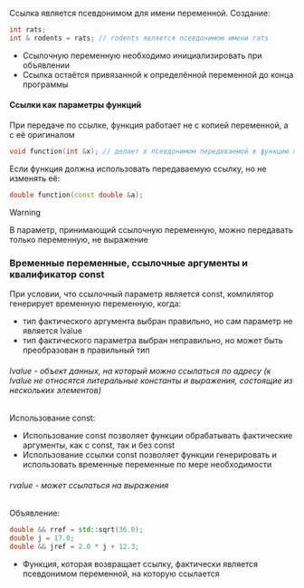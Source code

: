 Ссылка является псевдонимом для имени переменной.
Создание:
```cpp
int rats;
int & rodents = rats; // rodents является псевдонимом имени rats
```
- Ссылочную переменную необходимо инициализировать при объявлении
- Ссылка остаётся привязанной к определённой переменной до конца программы
#### Ссылки как параметры функций
При передаче по ссылке, функция работает не с копией переменной, а с её оригиналом
```cpp
void function(int &x); // делает x псевдонимом передаваемой в функцию переменной
```
Если функция должна использовать передаваемую ссылку, но не изменять её:
```cpp
double function(const double &a);
```
>[!Warning]
>В параметр, принимающий ссылочную переменную, можно передавать только переменную, не выражение
### Временные переменные, ссылочные аргументы и квалификатор const
При условии, что ссылочный параметр является const, компилятор генерирует временную переменную, когда:

- тип фактического аргумента выбран правильно, но сам параметр не является lvalue
- тип фактического параметра выбран неправильно, но может быть преобразован в правильный тип
###### lvalue - объект данных, на который можно ссылаться по адресу (к lvalue не относятся литеральные константы и выражения, состоящие из нескольких элементов)

Использование const:

- Использование const позволяет функции обрабатывать фактические аргументы, как с const, так и без const
- Использование ссылки const позволяет функции генерировать и использовать временные переменные по мере необходимости
###### rvalue - может ссылаться на выражения

Объявление:

```cpp
double && rref = std::sqrt(36.0);
double j = 17.0;
double && jref = 2.0 * j + 12.3;
```
- Функция, которая возвращает ссылку, фактически является псевдонимом переменной, на которую ссылается
